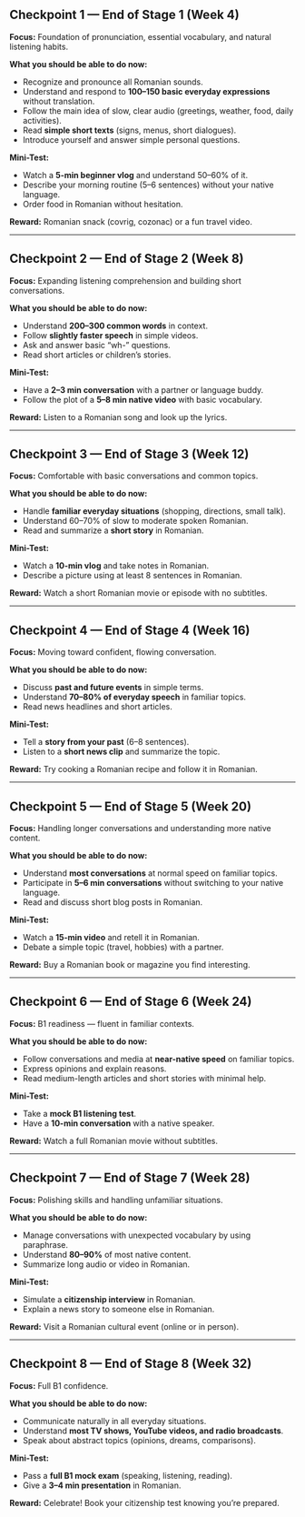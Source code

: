 ## **Checkpoint 1 — End of Stage 1 (Week 4)**
**Focus:** Foundation of pronunciation, essential vocabulary, and natural listening habits.

**What you should be able to do now:**
- Recognize and pronounce all Romanian sounds.
- Understand and respond to **100–150 basic everyday expressions** without translation.
- Follow the main idea of slow, clear audio (greetings, weather, food, daily activities).
- Read **simple short texts** (signs, menus, short dialogues).
- Introduce yourself and answer simple personal questions.

**Mini-Test:**
- Watch a **5-min beginner vlog** and understand 50–60% of it.
- Describe your morning routine (5–6 sentences) without your native language.
- Order food in Romanian without hesitation.

**Reward:** Romanian snack (covrig, cozonac) or a fun travel video.

---

## **Checkpoint 2 — End of Stage 2 (Week 8)**
**Focus:** Expanding listening comprehension and building short conversations.

**What you should be able to do now:**
- Understand **200–300 common words** in context.
- Follow **slightly faster speech** in simple videos.
- Ask and answer basic “wh-” questions.
- Read short articles or children’s stories.

**Mini-Test:**
- Have a **2–3 min conversation** with a partner or language buddy.
- Follow the plot of a **5–8 min native video** with basic vocabulary.

**Reward:** Listen to a Romanian song and look up the lyrics.

---

## **Checkpoint 3 — End of Stage 3 (Week 12)**
**Focus:** Comfortable with basic conversations and common topics.

**What you should be able to do now:**
- Handle **familiar everyday situations** (shopping, directions, small talk).
- Understand 60–70% of slow to moderate spoken Romanian.
- Read and summarize a **short story** in Romanian.

**Mini-Test:**
- Watch a **10-min vlog** and take notes in Romanian.
- Describe a picture using at least 8 sentences in Romanian.

**Reward:** Watch a short Romanian movie or episode with no subtitles.

---

## **Checkpoint 4 — End of Stage 4 (Week 16)**
**Focus:** Moving toward confident, flowing conversation.

**What you should be able to do now:**
- Discuss **past and future events** in simple terms.
- Understand **70–80% of everyday speech** in familiar topics.
- Read news headlines and short articles.

**Mini-Test:**
- Tell a **story from your past** (6–8 sentences).
- Listen to a **short news clip** and summarize the topic.

**Reward:** Try cooking a Romanian recipe and follow it in Romanian.

---

## **Checkpoint 5 — End of Stage 5 (Week 20)**
**Focus:** Handling longer conversations and understanding more native content.

**What you should be able to do now:**
- Understand **most conversations** at normal speed on familiar topics.
- Participate in **5–6 min conversations** without switching to your native language.
- Read and discuss short blog posts in Romanian.

**Mini-Test:**
- Watch a **15-min video** and retell it in Romanian.
- Debate a simple topic (travel, hobbies) with a partner.

**Reward:** Buy a Romanian book or magazine you find interesting.

---

## **Checkpoint 6 — End of Stage 6 (Week 24)**
**Focus:** B1 readiness — fluent in familiar contexts.

**What you should be able to do now:**
- Follow conversations and media at **near-native speed** on familiar topics.
- Express opinions and explain reasons.
- Read medium-length articles and short stories with minimal help.

**Mini-Test:**
- Take a **mock B1 listening test**.
- Have a **10-min conversation** with a native speaker.

**Reward:** Watch a full Romanian movie without subtitles.

---

## **Checkpoint 7 — End of Stage 7 (Week 28)**
**Focus:** Polishing skills and handling unfamiliar situations.

**What you should be able to do now:**
- Manage conversations with unexpected vocabulary by using paraphrase.
- Understand **80–90%** of most native content.
- Summarize long audio or video in Romanian.

**Mini-Test:**
- Simulate a **citizenship interview** in Romanian.
- Explain a news story to someone else in Romanian.

**Reward:** Visit a Romanian cultural event (online or in person).

---

## **Checkpoint 8 — End of Stage 8 (Week 32)**
**Focus:** Full B1 confidence.

**What you should be able to do now:**
- Communicate naturally in all everyday situations.
- Understand **most TV shows, YouTube videos, and radio broadcasts**.
- Speak about abstract topics (opinions, dreams, comparisons).

**Mini-Test:**
- Pass a **full B1 mock exam** (speaking, listening, reading).
- Give a **3–4 min presentation** in Romanian.

**Reward:** Celebrate! Book your citizenship test knowing you’re prepared.

